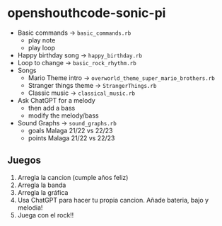 # openshouthcode-sonic-pi

- Basic commands -> `basic_commands.rb`
	- play note
	- play loop
- Happy birthday song -> `happy_birthday.rb`
- Loop to change -> `basic_rock_rhythm.rb`
- Songs
	- Mario Theme intro -> `overworld_theme_super_mario_brothers.rb`
	- Stranger things theme -> `StrangerThings.rb`
	- Classic music -> `classical_music.rb`
- Ask ChatGPT for a melody
	- then add a bass
	- modify the melody/bass
- Sound Graphs -> `sound_graphs.rb`
	- goals Malaga 21/22 vs 22/23
	- points Malaga 21/22 vs 22/23


## Juegos
1. Arregla la cancion (cumple años feliz)
2. Arregla la banda
3. Arregla la gráfica
4. Usa ChatGPT para hacer tu propia cancion. Añade bateria, bajo y melodia!
5. Juega con el rock!!
